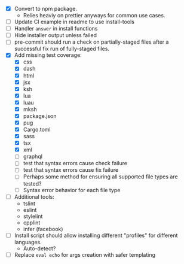 - [x] Convert to npm package.
  - Relies heaviy on prettier anyways for common use cases.
- [ ] Update CI example in readme to use install-tools
- [ ] Handler `answer` in install functions
- [ ] Hide installer output unless failed
- [ ] pre-commit should run a check on partially-staged files after a
      successful fix run of fully-staged files.
- [x] Add missing test coverage:
  - [x] css
  - [x] dash
  - [x] html
  - [x] jsx
  - [x] ksh
  - [x] lua
  - [x] luau
  - [x] mksh
  - [x] package.json
  - [x] pug
  - [x] Cargo.toml
  - [x] sass
  - [x] tsx
  - [x] xml
  - [ ] graphql
  - [ ] test that syntax errors cause check failure
  - [ ] test that syntax errors cause fix failure
  - [ ] Perhaps some method for ensuring all supported file types are tested?
  - [ ] Syntax error behavior for each file type
- [ ] Additional tools:
  - tslint
  - eslint
  - stylelint
  - cpplint
  - infer (facebook)
- [ ] Install script should allow installing different "profiles" for different languages.
  - Auto-detect?
- [ ] Replace `eval echo` for args creation with safer templating
